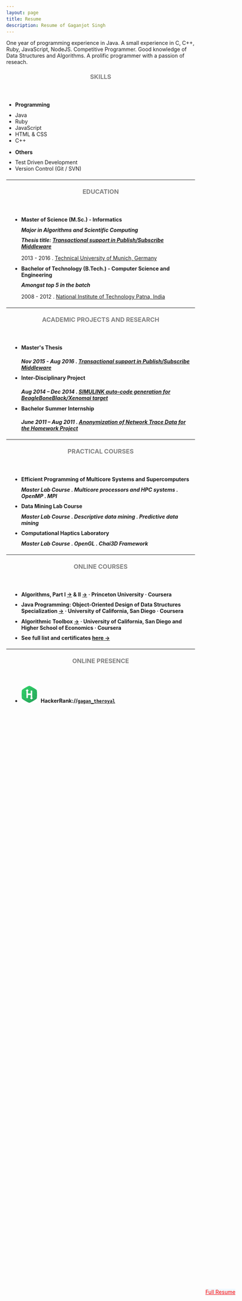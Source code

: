 ```yaml
---
layout: page
title: Resume
description: Resume of Gaganjot Singh
---
```


One year of programming experience in Java.
A small experience in C, C++, Ruby, JavaScript, NodeJS.
Competitive Programmer.
Good knowledge of Data Structures and Algorithms.
A prolific programmer with a passion of reseach.

<!-- Skills -->
<section class="row">
	<header class="col-md-3">
		<h3 style="text-transform:uppercase;color:gray; margin-top:21px; margin-bottom:10.5px">Skills</h3>
	</header>
	<div class="col-md-9">
		<div class="row">
			<div class="col-md-6">
				<ul class="list-group">
					<li class="list-group-item active"><h4 style="margin-top:10.5px; margin-bottom:10.5px"><strong>Programming</strong></h4></li>
					<li class="list-group-item">Java</li>
					<li class="list-group-item">Ruby</li>
					<li class="list-group-item">JavaScript</li>
					<li class="list-group-item">HTML & CSS</li>
					<li class="list-group-item">C++</li>
				</ul>
			</div>
			<div class="col-md-6">
				<ul class="list-group">
					<li class="list-group-item active"><h4 style="margin-top:10.5px; margin-bottom:10.5px"><strong>Others</strong></h4></li>
					<li class="list-group-item">Test Driven Development</li>
					<li class="list-group-item">Version Control (Git / SVN)</li>
				</ul>
			</div>
		</div>
	</div>
</section>
<hr style="margin-top:21px; margin-bottom:21px" />
<!-- Education -->
<section class="row">
	<header class="col-md-3">
		<h3 style="text-transform:uppercase;color:gray; margin-top:21px; margin-bottom:10.5px">Education</h3>
	</header>
	<div class="col-md-9">
		<ul style="padding-left: 40px; margin-bottom: 10.5px">
			<li>
				<h4 style="margin-top:10.5px; margin-bottom:10.5px">Master of Science (M.Sc.) - Informatics <a href="{{ site.url_courses_masters }}" title="Relevant courses undertaken during Masters"><span class="glyphicon glyphicon-book"></span></a></h4>
				<h5 style="margin-top:10.5px; margin-bottom:10.5px">Major in Algorithms and Scientific Computing</h5>
				<h5 style="margin-top:10.5px; margin-bottom:10.5px">Thesis title: <a href="{{ site.url_master_thesis }}">Transactional support in Publish/Subscribe Middleware</a></h5>
				<p style="margin-bottom:10.5px">2013 - 2016 . <a href="https://www.tum.de/" target="_blank">Technical University of Munich, Germany</a></p>
			</li>
			<li>
				<h4 style="margin-top:10.5px; margin-bottom:10.5px">Bachelor of Technology (B.Tech.) - Computer Science and Engineering <a href="{{ site.url_courses_bachelors }}" title="Relevant courses undertaken during Bachelors"><span class="glyphicon glyphicon-book"></span></a></h4>
				<h5 style="margin-top:10.5px; margin-bottom:10.5px">Amongst top 5 in the batch</h5>
				<p style="margin-bottom:10.5px">2008 - 2012 . <a href="http://www.nitp.ac.in/" target="_blank">National Institute of Technology Patna, India</a></p>
			</li>
		</ul>
	</div>
</section>
<hr style="margin-top:21px; margin-bottom:21px" />
<!-- Academic Projects and Research -->
<section class="row">
	<header class="col-md-3">
		<h3 style="text-transform:uppercase;color:gray; margin-top:21px; margin-bottom:10.5px">Academic Projects and Research</h3>
	</header>
	<div class="col-md-9">
		<ul style="padding-left: 40px; margin-bottom: 10.5px">
			<li>
				<h4 class="click_apar" style="margin-top:10.5px; margin-bottom:10.5px" title="Click to expand descriptions">Master's Thesis <span class="glyphicon glyphicon-triangle-top apar_up"></span></h4>
				<h5 style="margin-bottom:10.5px; margin-bottom:10.5px">Nov 2015 - Aug 2016 . <a href="{{ site.url_master_thesis }}">Transactional support in Publish/Subscribe Middleware</a></h5>
				<h5 id="desc_master_thesis" style="margin-top:10.5px; display: none">Formalized, designed and implemented (in Java) distributed transaction service in <a href="http://www.msrg.utoronto.ca/projects/padres/" target="_blank">PADRES</a>, a distributed content-based publish/subscribe middleware. Publish/subscribe transactions featured two-phase commit, rollback capability and concurrency.</h5>
			</li>
			<li>
				<h4 class="click_apar" style="margin-top:10.5px; margin-bottom:10.5px" title="Click to expand descriptions">Inter-Disciplinary Project <span class="glyphicon glyphicon-triangle-top apar_up"></span></h4>
				<h5 style="margin-bottom:10.5px; margin-bottom:10.5px">Aug 2014 – Dec 2014 . <a href="{{ site.url_idp }}">SIMULINK auto-code generation for BeagleBoneBlack/Xenomai target</a></h5>
				<h5 id="desc_idp" style="margin-top:10.5px; display: none">Development of a tool chain similar to <a href="https://www.rtai.org/?About\_RTAI-Lab" target="_blank">RTAI-Lab</a>, but targeting <a href="https://xenomai.org/" target="_blank">Xenomai</a> real-time development framework.</h5>
			</li>
			<li>
				<h4 class="click_apar" style="margin-top:10.5px; margin-bottom:10.5px" title="Click to expand descriptions">Bachelor Summer Internship <span class="glyphicon glyphicon-triangle-top apar_up"></span></h4>
				<h5 style="margin-bottom:10.5px; margin-bottom:10.5px">June 2011 – Aug 2011 . <a href="{{ site.url_si2011 }}">Anonymization of Network Trace Data for the Homework Project</a></h5>
				<h5 id="desc_si2011" style="margin-top:10.5px; display: none">Implemented (in C) anonymization algorithms for the network trace data collected in the <a href="http://homenetworks.ac.uk/" target="_blank">Homework</a> project. Protecting data's sensitive information from the potential attackers while maintaining critical correlations present in the data and thus preserving the associated research value.</h5>
			</li>
		</ul>
	</div>
</section>
<hr style="margin-top:21px; margin-bottom:21px" />
<!-- Practical Courses during Masters study -->
<section class="row">
	<header class="col-md-3">
		<h3 style="text-transform:uppercase;color:gray; margin-top:21px; margin-bottom:10.5px">Practical Courses</h3>
	</header>
	<div class="col-md-9">
		<ul style="padding-left: 40px; margin-bottom: 10.5px">
			<li>
				<h4 style="margin-top:10.5px; margin-bottom:10.5px">Efficient Programming of Multicore Systems and Supercomputers</h4>
				<h5 style="margin-top:10.5px; margin-bottom:10.5px">Master Lab Course . Multicore processors and HPC systems . OpenMP . MPI</h5>
			</li>
			<li>
				<h4 style="margin-top:10.5px; margin-bottom:10.5px">Data Mining Lab Course</h4>
				<h5 style="margin-top:10.5px; margin-bottom:10.5px">Master Lab Course . Descriptive data mining . Predictive data mining</h5>
			</li>
			<li>
				<h4 style="margin-top:10.5px; margin-bottom:10.5px">Computational Haptics Laboratory</h4>
				<h5 style="margin-top:10.5px; margin-bottom:10.5px">Master Lab Course . OpenGL . Chai3D Framework</h5>
			</li>
		</ul>
	</div>
</section>
<hr style="margin-top:21px; margin-bottom:21px" />
<!-- Online Courses -->
<section class="row">
	<header class="col-md-3">
		<h3 style="text-transform:uppercase;color:gray; margin-top:21px; margin-bottom:10.5px">Online Courses</h3>
	</header>
	<div class="col-md-9">
		<ul style="padding-left: 40px; margin-bottom: 10.5px">
			<li>
				<h4 style="margin-top:10.5px; margin-bottom:10.5px">Algorithms, Part I <a href="https://www.coursera.org/course/algs4partI" target="_blank">&rarr;</a> & II <a href="https://www.coursera.org/course/algs4partII" target="_blank">&rarr;</a> &middot; Princeton University &middot; Coursera</h4>
			</li>
			<li>
				<h4 style="margin-top:10.5px; margin-bottom:10.5px">Java Programming: Object-Oriented Design of Data Structures Specialization <a href="https://www.coursera.org/specializations/java-object-oriented" target="_blank">&rarr;</a> &middot; University of California, San Diego &middot; Coursera</h4>
			</li>
			<li>
				<h4 style="margin-top:10.5px; margin-bottom:10.5px">Algorithmic Toolbox <a href="https://www.coursera.org/learn/algorithmic-toolbox" target="_blank">&rarr;</a> &middot; University of California, San Diego and Higher School of Economics &middot; Coursera</h4>
			</li>
			<li>
				<h4 style="margin-top:10.5px; margin-bottom:10.5px">See full list and certificates <a href="{{ site.url_courses_online }}">here &rarr;</a></h4>
			</li>
		</ul>
	</div>
</section>
<hr style="margin-top:21px; margin-bottom:21px" />
<!-- Online Presence -->
<section class="row">
	<header class="col-md-3">
		<h3 style="text-transform:uppercase;color:gray; margin-top:21px; margin-bottom:10.5px">Online Presence</h3>
	</header>
	<div class="col-md-9">
		<ul style="padding-left: 40px; margin-bottom: 10.5px">
			<li>
				<h4 style="margin-top:10.5px; margin-bottom:10.5px"><img src="/res/images/hackerrank_icon.png" style="margin: 0px 10px 0px 0px;" />HackerRank://<a href="https://www.hackerrank.com/gagan_theroyal" target="_blank" title="Visit my profile at HackerRank."><code>gagan_theroyal</code></a></h4>
			</li>
		</ul>
	</div>
</section>
<!-- Work -->
<!-- section class="row">
	<header class="col-md-3">
		<h3 style="text-transform:uppercase;color:gray; margin-top:21px; margin-bottom:10.5px">Work Experience</h3>
	</header>
	<div class="col-md-9">
		<ul style="padding-left: 40px; margin-bottom: 10.5px">
			<li>
				<h4 style="margin-top:10.5px; margin-bottom:10.5px">ABC company</h4>
				<h5 style="margin-top:10.5px; margin-bottom:10.5px">May 1000 - March 1000</h5>
				<p style="margin-bottom:10.5px">Worked as Web Developer with ABC team</p>
			</li>
		</ul>
	</div>
</section -->

<!-- Contact for full resume -->
<a id="full_resume" href="mailto:{{ site.email }}?subject=Resume Request" class="btn btn-info btn-lg" title="Work experience details, Projects, GPAs, etc.: Contact via email for detailed resume." style="position: fixed; top: 90%; left: 100%; margin-top: -100px; margin-left: -200px; color: red; background-color: aliceblue;">
  <span id="resume_envelope" class="glyphicon glyphicon-envelope"></span> Full Resume
</a>

<script>
$(document).ready(function(){
	$("#full_resume").mouseover(function(){
		$("#resume_envelope").addClass("glyphicon-send").removeClass("glyphicon-envelope");
	});
	$("#full_resume").mouseout(function(){
		$("#resume_envelope").addClass("glyphicon-envelope").removeClass("glyphicon-send");
	});
});

$(document).ready(function() {
	$('.click_apar').click(function() {
		$('#desc_master_thesis').slideToggle("fast");
		$('#desc_idp').slideToggle("fast");
		$('#desc_si2011').slideToggle("fast");
	});
	$('.click_apar').mouseover(function() {
		$('.apar_up').addClass("glyphicon-triangle-bottom").removeClass("glyphicon-triangle-top");
	});
	$('.click_apar').mouseout(function() {
		$('.apar_up').addClass("glyphicon-triangle-top").removeClass("glyphicon-triangle-bottom");
	});
});
</script>
